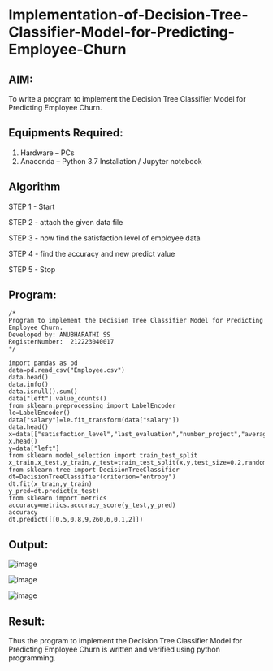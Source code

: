# Implementation-of-Decision-Tree-Classifier-Model-for-Predicting-Employee-Churn

## AIM:
To write a program to implement the Decision Tree Classifier Model for Predicting Employee Churn.

## Equipments Required:
1. Hardware – PCs
2. Anaconda – Python 3.7 Installation / Jupyter notebook

## Algorithm
STEP 1 - Start

STEP 2 - attach the given data file

STEP 3 - now find the satisfaction level of employee data

STEP 4 - find the accuracy and new predict value

STEP 5 - Stop

## Program:
```
/*
Program to implement the Decision Tree Classifier Model for Predicting Employee Churn.
Developed by: ANUBHARATHI SS
RegisterNumber:  212223040017
*/

import pandas as pd
data=pd.read_csv("Employee.csv")
data.head()
data.info()
data.isnull().sum()
data["left"].value_counts()
from sklearn.preprocessing import LabelEncoder
le=LabelEncoder()
data["salary"]=le.fit_transform(data["salary"])
data.head()
x=data[["satisfaction_level","last_evaluation","number_project","average_montly_hours","time_spend_company","Work_accident","promotion_last_5years","salary"]]
x.head()
y=data["left"]
from sklearn.model_selection import train_test_split
x_train,x_test,y_train,y_test=train_test_split(x,y,test_size=0.2,random_state=100)
from sklearn.tree import DecisionTreeClassifier
dt=DecisionTreeClassifier(criterion="entropy")
dt.fit(x_train,y_train)
y_pred=dt.predict(x_test)
from sklearn import metrics
accuracy=metrics.accuracy_score(y_test,y_pred)
accuracy
dt.predict([[0.5,0.8,9,260,6,0,1,2]])
```

## Output:
![image](https://github.com/user-attachments/assets/045f5713-68c8-45cc-8025-06a563755566)

![image](https://github.com/user-attachments/assets/7b2e849b-5362-42c7-aa9b-e11197a18184)

![image](https://github.com/user-attachments/assets/4eba14b4-c2cb-4e71-80d9-5f15d83fa2a0)




## Result:
Thus the program to implement the  Decision Tree Classifier Model for Predicting Employee Churn is written and verified using python programming.
